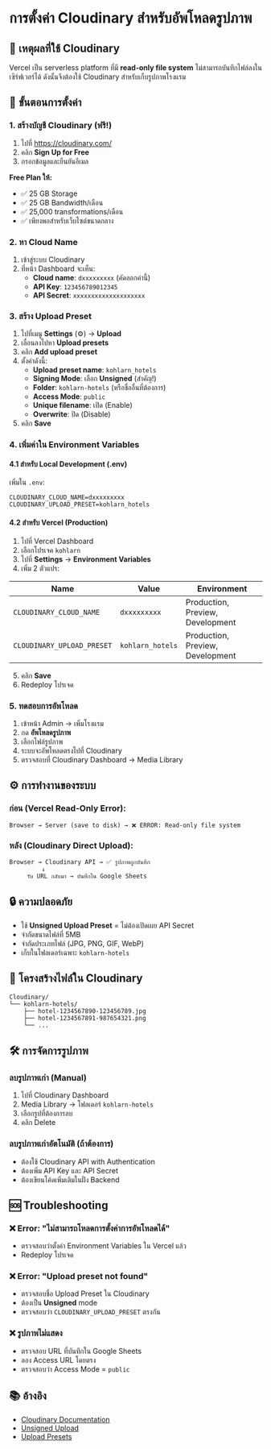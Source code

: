 # การตั้งค่า Cloudinary สำหรับอัพโหลดรูปภาพ

## 🎯 เหตุผลที่ใช้ Cloudinary

Vercel เป็น serverless platform ที่มี **read-only file system** ไม่สามารถบันทึกไฟล์ลงในเซิร์ฟเวอร์ได้ 
ดังนั้นจึงต้องใช้ Cloudinary สำหรับเก็บรูปภาพโรงแรม

## 📝 ขั้นตอนการตั้งค่า

### 1. สร้างบัญชี Cloudinary (ฟรี!)

1. ไปที่ https://cloudinary.com/
2. คลิก **Sign Up for Free**
3. กรอกข้อมูลและยืนยันอีเมล

**Free Plan ให้:**
- ✅ 25 GB Storage
- ✅ 25 GB Bandwidth/เดือน
- ✅ 25,000 transformations/เดือน
- ✅ เพียงพอสำหรับเว็บไซต์ขนาดกลาง

### 2. หา Cloud Name

1. เข้าสู่ระบบ Cloudinary
2. ที่หน้า Dashboard จะเห็น:
   - **Cloud name**: `dxxxxxxxxx` (คัดลอกค่านี้)
   - **API Key**: `123456789012345`
   - **API Secret**: `xxxxxxxxxxxxxxxxxxxx`

### 3. สร้าง Upload Preset

1. ไปที่เมนู **Settings** (⚙️) → **Upload**
2. เลื่อนลงไปหา **Upload presets**
3. คลิก **Add upload preset**
4. ตั้งค่าดังนี้:
   - **Upload preset name**: `kohlarn_hotels`
   - **Signing Mode**: เลือก **Unsigned** (สำคัญ!)
   - **Folder**: `kohlarn-hotels` (หรือชื่ออื่นที่ต้องการ)
   - **Access Mode**: `public`
   - **Unique filename**: เปิด (Enable)
   - **Overwrite**: ปิด (Disable)
5. คลิก **Save**

### 4. เพิ่มค่าใน Environment Variables

#### 4.1 สำหรับ Local Development (.env)

เพิ่มใน `.env`:
```env
CLOUDINARY_CLOUD_NAME=dxxxxxxxxx
CLOUDINARY_UPLOAD_PRESET=kohlarn_hotels
```

#### 4.2 สำหรับ Vercel (Production)

1. ไปที่ Vercel Dashboard
2. เลือกโปรเจค `kohlarn`
3. ไปที่ **Settings** → **Environment Variables**
4. เพิ่ม 2 ตัวแปร:

| Name | Value | Environment |
|------|-------|-------------|
| `CLOUDINARY_CLOUD_NAME` | `dxxxxxxxxx` | Production, Preview, Development |
| `CLOUDINARY_UPLOAD_PRESET` | `kohlarn_hotels` | Production, Preview, Development |

5. คลิก **Save**
6. Redeploy โปรเจค

### 5. ทดสอบการอัพโหลด

1. เข้าหน้า Admin → เพิ่มโรงแรม
2. กด **อัพโหลดรูปภาพ**
3. เลือกไฟล์รูปภาพ
4. ระบบจะอัพโหลดตรงไปที่ Cloudinary
5. ตรวจสอบที่ Cloudinary Dashboard → Media Library

## ⚙️ การทำงานของระบบ

### ก่อน (Vercel Read-Only Error):
```
Browser → Server (save to disk) → ❌ ERROR: Read-only file system
```

### หลัง (Cloudinary Direct Upload):
```
Browser → Cloudinary API → ✅ รูปภาพถูกบันทึก
         ↓
     รับ URL กลับมา → บันทึกใน Google Sheets
```

## 🔒 ความปลอดภัย

- ใช้ **Unsigned Upload Preset** = ไม่ต้องเปิดเผย API Secret
- จำกัดขนาดไฟล์ที่ 5MB
- จำกัดประเภทไฟล์ (JPG, PNG, GIF, WebP)
- เก็บในโฟลเดอร์เฉพาะ `kohlarn-hotels`

## 📁 โครงสร้างไฟล์ใน Cloudinary

```
Cloudinary/
└── kohlarn-hotels/
    ├── hotel-1234567890-123456789.jpg
    ├── hotel-1234567891-987654321.png
    └── ...
```

## 🛠️ การจัดการรูปภาพ

### ลบรูปภาพเก่า (Manual)
1. ไปที่ Cloudinary Dashboard
2. Media Library → โฟลเดอร์ `kohlarn-hotels`
3. เลือกรูปที่ต้องการลบ
4. คลิก Delete

### ลบรูปภาพเก่าอัตโนมัติ (ถ้าต้องการ)
- ต้องใช้ Cloudinary API with Authentication
- ต้องเพิ่ม API Key และ API Secret
- ต้องเขียนโค้ดเพิ่มเติมในฝั่ง Backend

## 🆘 Troubleshooting

### ❌ Error: "ไม่สามารถโหลดการตั้งค่าการอัพโหลดได้"
- ตรวจสอบว่าตั้งค่า Environment Variables ใน Vercel แล้ว
- Redeploy โปรเจค

### ❌ Error: "Upload preset not found"
- ตรวจสอบชื่อ Upload Preset ใน Cloudinary
- ต้องเป็น **Unsigned** mode
- ตรวจสอบว่า `CLOUDINARY_UPLOAD_PRESET` ตรงกัน

### ❌ รูปภาพไม่แสดง
- ตรวจสอบ URL ที่บันทึกใน Google Sheets
- ลอง Access URL โดยตรง
- ตรวจสอบว่า Access Mode = `public`

## 📚 อ้างอิง

- [Cloudinary Documentation](https://cloudinary.com/documentation)
- [Unsigned Upload](https://cloudinary.com/documentation/upload_images#unsigned_upload)
- [Upload Presets](https://cloudinary.com/documentation/upload_presets)
